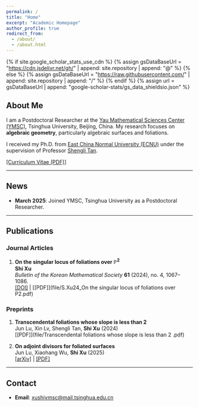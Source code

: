 ```yaml
---
permalink: /
title: "Home"
excerpt: "Academic Homepage"
author_profile: true
redirect_from: 
  - /about/
  - /about.html
---
```


{% if site.google_scholar_stats_use_cdn %}
{% assign gsDataBaseUrl = "https://cdn.jsdelivr.net/gh/" | append: site.repository | append: "@" %}
{% else %}
{% assign gsDataBaseUrl = "https://raw.githubusercontent.com/" | append: site.repository | append: "/" %}
{% endif %}
{% assign url = gsDataBaseUrl | append: "google-scholar-stats/gs_data_shieldsio.json" %}

<span class='anchor' id='about-me'></span>

## About Me

I am a Postdoctoral Researcher at the [Yau Mathematical Sciences Center (YMSC)](https://ymsc.tsinghua.edu.cn), Tsinghua University, Beijing, China. My research focuses on **algebraic geometry**, particularly algebraic surfaces and foliations.  

I received my Ph.D. from [East China Normal University (ECNU)](https://math.ecnu.edu.cn) under the supervision of Professor [Shengli Tan](https://math.ecnu.edu.cn/~sltan/).  

[[Curriculum Vitae (PDF)]](file/CV_of_Shi_Xu_徐识_.pdf)  

---
<span class='anchor' id='news'></span> 
## News  
- **March 2025**: Joined YMSC, Tsinghua University as a Postdoctoral Researcher.  

---
<span class='anchor' id='publications'></span> 
## Publications  

### Journal Articles  
1. **On the singular locus of foliations over $\mathbb{P}^2$**  
   **Shi Xu**  
   *Bulletin of the Korean Mathematical Society* **61** (2024), no. 4, 1067–1086.  
   [[DOI]](https://doi.org/10.4134/BKMS.b230611) | [[PDF]](file/S.Xu24_On the singular locus of foliations over P2.pdf)  

### Preprints  
1. **Transcendental foliations whose slope is less than 2**  
   Jun Lu, Xin Lv, Shengli Tan, **Shi Xu** (2024)  
   [[PDF]](file/Transcendental foliations whose slope is less than 2 .pdf)  

2. **On adjoint divisors for foliated surfaces**  
   Jun Lu, Xiaohang Wu, **Shi Xu** (2025)  
   [[arXiv]](https://arxiv.org/abs/2501.00470) | [[PDF]](https://arxiv.org/pdf/2501.00470)  

---
<span class='anchor' id='contact'></span>  
## Contact  
- **Email**: xushiymsc@mail.tsinghua.edu.cn  
